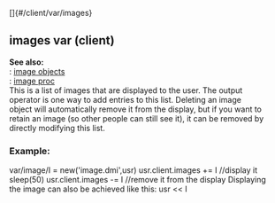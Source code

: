 []{#/client/var/images}    
## images var (client)    
**See also:**    
:   [image objects](/ref/image)    
:   [image proc](/ref/proc/image)    
This is a list of images that are displayed to the user. The output    
operator is one way to add entries to this list. Deleting an image    
object will automatically remove it from the display, but if you want to    
retain an image (so other people can still see it), it can be removed by    
directly modifying this list.    
### Example:    
var/image/I = new(\'image.dmi\',usr) usr.client.images += I //display it    
sleep(50) usr.client.images -= I //remove it from the display Displaying    
the image can also be achieved like this: usr \<\< I  